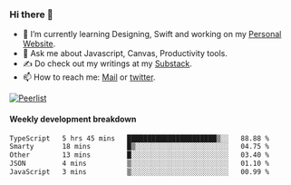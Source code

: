 ### Hi there 👋

- 🌱 I’m currently learning Designing, Swift and working on my [Personal Website](https://kvaishak.com/).
- 💬 Ask me about Javascript, Canvas,  Productivity tools. 
- :writing_hand: Do check out my writings at my [Substack](https://kvaishak.substack.com/).
- 📫 How to reach me: [Mail](mailto:vaishak.kaippanchery@gmail.com) or [twitter](https://twitter.com/kvaishack).

[![Peerlist](https://github-readme-badge.peerlist.io/api/vaishak)](https://peerlist.io/vaishak)

#### Weekly development breakdown

<!--START_SECTION:waka-->

```txt
TypeScript   5 hrs 45 mins   ██████████████████████▒░░   88.88 %
Smarty       18 mins         █▒░░░░░░░░░░░░░░░░░░░░░░░   04.75 %
Other        13 mins         █░░░░░░░░░░░░░░░░░░░░░░░░   03.40 %
JSON         4 mins          ▒░░░░░░░░░░░░░░░░░░░░░░░░   01.10 %
JavaScript   3 mins          ▒░░░░░░░░░░░░░░░░░░░░░░░░   00.99 %
```

<!--END_SECTION:waka-->
